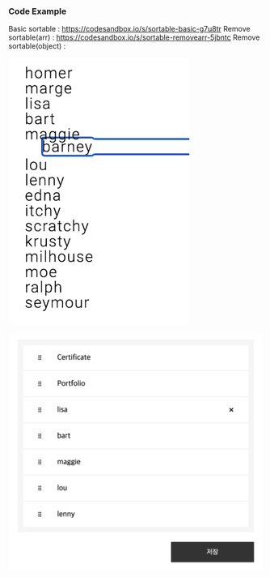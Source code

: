 ### Code Example
Basic sortable : https://codesandbox.io/s/sortable-basic-g7u8tr
Remove sortable(arr) : https://codesandbox.io/s/sortable-removearr-5jbntc
Remove sortable(object) : 

![img](./BasicExample/img.png)

![img](./RemoveExample/img.png)
